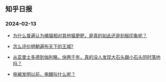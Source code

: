 ## 知乎日报 
### 2024-02-13

+ [为什么普遍认为橘猫相对其他猫更肥，是真的如此还是刻板印象呢？](https://daily.zhihu.com/story/9769800)

+ [怎么评价明朝遍布天下的王城?](https://daily.zhihu.com/story/9769781)

+ [从亚里士多德到伽利略，快两千年，真的没人发现大石头跟小石头同时落地吗？](https://daily.zhihu.com/story/9769790)

+ [电被发明以前，电鳗叫什么呢？](https://daily.zhihu.com/story/9769811)

